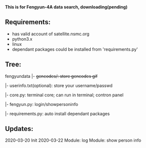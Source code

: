 **This is for Fengyun-4A data search, downloading(pending)**


## Requirements:
+ has valid account of satellite.nsmc.org
+ python3.x
+ linux
+ dependant packages could be installed from 'requirements.py'


## Tree:
fengyundata
|- ~~gencodes/: store gencodes gif~~

|- userinfo.txt(optional): store your username/passwd

|- core.py: terminal core; can run in terminal; contron panel

|- fengyun.py: login/showpersoninfo

|- requirements.py: auto install dependant packages



## Updates:
2020-03-20 Init
2020-03-22 Module: log
           Module: show person info



